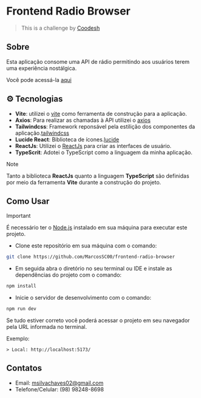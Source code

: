 # Frontend Radio Browser

>  This is a challenge by [Coodesh](https://coodesh.com/)

## Sobre
Esta aplicação consome uma API de rádio permitindo aos usuários terem uma experiência nostálgica.

Você pode acessá-la [aqui]()

## ⚙️ Tecnologias

- **Vite**: utilizei o [vite](https://vite.dev/) como ferramenta de construção para a aplicação.
- **Axios**: Para realizar as chamadas à API utilizei o [axios](https://axios-http.com/ptbr/docs/intro)
- **Tailwindcss**: Framework reponsável pela estilição dos componentes da aplicação.[tailwindcss](https://tailwindcss.com/)
- **Lucide React**: Biblioteca de ícones.[lucide](https://lucide.dev/guide/packages/lucide-react)
- **ReactJs**: Utilizei o [ReactJs](https://react.dev/) para criar as interfaces de usuário.
- **TypeScrit**: Adotei o TypeScript como a linguagem da minha aplicação.

> [!NOTE]
> Tanto a biblioteca **ReactJs** quanto a linguagem **TypeScript** são definidas por meio da ferramenta **Vite** durante a construção do projeto.

## Como Usar 

> [!IMPORTANT]
> É necessário ter o [Node.js](https://nodejs.org/en) instalado em sua máquina para executar este projeto.

- Clone este repositório em sua máquina com o comando:

```bash
git clone https://github.com/MarcosSC00/frontend-radio-browser
```
- Em seguida abra o diretório no seu terminal ou IDE e instale as dependências do projeto com o comando:

```bash
npm install
```
- Inicie o servidor de desenvolvimento com o comando:

```bash
npm run dev
```
Se tudo estiver correto você poderá acessar o projeto em seu navegador pela URL informada no terminal.

Exemplo: 

```node
> Local: http://localhost:5173/
```

## Contatos
- Email: [msilvachaves02@gmail.com](msilvachaves02@gmail.com)
- Telefone/Celular: (98) 98248-8698
